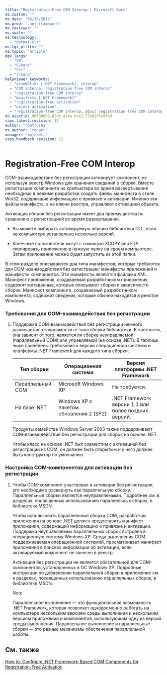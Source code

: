 ```yaml
---
title: "Registration-Free COM Interop | Microsoft Docs"
ms.custom: ""
ms.date: "03/30/2017"
ms.prod: ".net-framework"
ms.reviewer: ""
ms.suite: ""
ms.technology: 
  - "dotnet-clr"
ms.tgt_pltfrm: ""
ms.topic: "article"
dev_langs: 
  - "VB"
  - "CSharp"
  - "C++"
  - "jsharp"
helpviewer_keywords: 
  - "assemblies [.NET Framework], interop"
  - "COM interop, registration-free COM interop"
  - "registration-free COM interop"
  - "manifests [.NET Framework]"
  - "registration-free activation"
  - "object activation"
  - "registration-free COM interop, about registration-free COM interop"
ms.assetid: 90f308b9-82dc-414a-bce1-77e0155e56bd
caps.latest.revision: 12
author: "rpetrusha"
ms.author: "ronpet"
manager: "wpickett"
caps.handback.revision: 12
---
```

# Registration-Free COM Interop
COM\-взаимодействие без регистрации активирует компонент, не используя реестр Windows для хранения сведений о сборке.  Вместо регистрации компонента на компьютере во время развертывания необходимо в режиме разработки создать файлы манифеста в стиле Win32, содержащие информацию о привязке и активации.  Именно эти файлы манифеста, а не ключи реестра, управляют активацией объекта.  
  
 Активация сборок без регистрации имеет два преимущества по сравнению с регистрацией во время развертывания.  
  
-   Вы можете выбирать активируемую версию библиотеки DLL, если на компьютере установлено несколько версий.  
  
-   Конечные пользователи могут с помощью XCOPY или FTP скопировать приложение в нужную папку на своем компьютере.  Затем приложение можно будет запустить из этой папки.  
  
 В этом разделе описываются два типа манифестов, которые требуются для COM\-взаимодействия без регистрации: манифесты приложений и манифесты компонентов.  Эти манифесты являются файлами XML.  Манифест приложения, создаваемый разработчиком приложения, содержит метаданные, которые описывают сборки и зависимости сборок.  Манифест компонента, создаваемый разработчиком компонента, содержит сведения, которые обычно находятся в реестре Windows.  
  
### Требования для COM\-взаимодействия без регистрации  
  
1.  Поддержка COM\-взаимодействия без регистрации немного различается в зависимости от типа сборки библиотеки. В частности, она зависит от того, является ли сборка неуправляемой \(параллельный COM\) или управляемой \(на основе .NET\).  В таблице ниже приведены требования к версии операционной системы и платформы .NET Framework для каждого типа сборки.  
  
    |Тип сборки|Операционная система|Версия платформы .NET Framework|  
    |----------------|--------------------------|-------------------------------------|  
    |Параллельный COM|Microsoft Windows XP|Не требуется.|  
    |На базе .NET|Windows XP с пакетом обновления 2 \(SP2\)|.NET Framework версии 1.1 или более поздних версий.|  
  
     Продукты семейства Windows Server 2003 также поддерживают COM\-взаимодействие без регистрации для сборок на основе .NET.  
  
     Чтобы класс на основе .NET был совместим с активацией без регистрации из COM, он должен быть открытым и у него должен быть конструктор по умолчанию.  
  
### Настройка COM\-компонентов для активации без регистрации  
  
1.  Чтобы COM\-компонент участвовал в активации без регистрации, его необходимо развернуть как параллельную сборку.  Параллельные сборки являются неуправляемыми.  Подробнее см. в разделах, посвященных использованию параллельных сборок, в библиотеке MSDN.  
  
     Чтобы использовать параллельные сборки COM, разработчик приложения на основе .NET должен предоставить манифест приложения, содержащий информацию о привязке и активации.  Поддержка неуправляемых параллельных сборок встроена в операционную систему Windows XP.  Среда выполнения COM, поддерживаемая операционной системой, просматривает манифест приложения в поисках информации об активации, если активируемый компонент не занесен в реестр.  
  
     Активация без регистрации не является обязательной для COM\-компонентов, установленных в ОС Windows XP.  Подробные инструкции по добавлению параллельной сборки в приложение см. в разделах, посвященных использованию параллельных сборок, в библиотеке MSDN.  
  
    > [!NOTE]
    >  Параллельное выполнение — это функциональная возможность .NET Framework, которая позволяет одновременно работать на компьютере нескольким версиям среды выполнения и нескольким версиям приложений и компонентов, использующим одну из версий среды выполнения.  Параллельное выполнение и параллельные сборки — это разные механизмы обеспечения параллельной работы.  
  
## См. также  
 [How to: Configure .NET Framework\-Based COM Components for Registration\-Free Activation](../../../docs/framework/interop/configure-net-framework-based-com-components-for-reg.md)